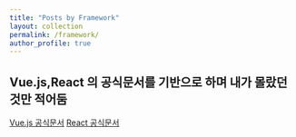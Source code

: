 ```yaml
---
title: "Posts by Framework"
layout: collection
permalink: /framework/
author_profile: true
---
```


## Vue.js,React 의 공식문서를 기반으로 하며 내가 몰랐던것만 적어둠

[Vue.js 공식문서](https://kr.vuejs.org/v2/guide/index.html)
[React 공식문서](https://ko.reactjs.org/docs/getting-started.html)
